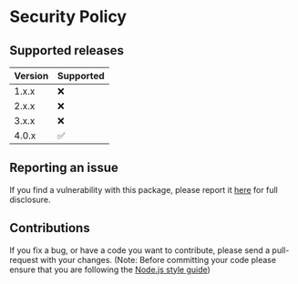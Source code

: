 # Security Policy

## Supported releases

| Version | Supported          |
| ------- | ------------------ |
| 1.x.x   | :x:                |
| 2.x.x   | :x:                |
| 3.x.x   | :x:                |
| 4.0.x   | :white_check_mark: |

## Reporting an issue

If you find a vulnerability with this package, please report it [here](https://github.com/nuxy/tidy-table/issues) for full disclosure.

## Contributions

If you fix a bug, or have a code you want to contribute, please send a pull-request with your changes. (Note: Before committing your code please ensure that you are following the [Node.js style guide](https://github.com/felixge/node-style-guide))
